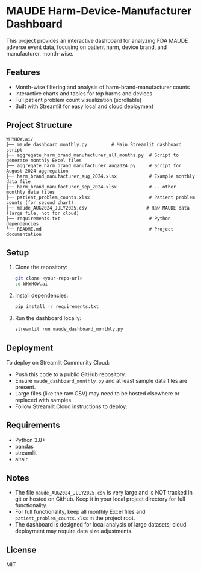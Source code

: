 # MAUDE Harm-Device-Manufacturer Dashboard

This project provides an interactive dashboard for analyzing FDA MAUDE adverse event data, focusing on patient harm, device brand, and manufacturer, month-wise.

## Features
- Month-wise filtering and analysis of harm-brand-manufacturer counts
- Interactive charts and tables for top harms and devices
- Full patient problem count visualization (scrollable)
- Built with Streamlit for easy local and cloud deployment

## Project Structure
```
WHYHOW.ai/
├── maude_dashboard_monthly.py         # Main Streamlit dashboard script
├── aggregate_harm_brand_manufacturer_all_months.py  # Script to generate monthly Excel files
├── aggregate_harm_brand_manufacturer_aug2024.py     # Script for August 2024 aggregation
├── harm_brand_manufacturer_aug_2024.xlsx            # Example monthly data file
├── harm_brand_manufacturer_sep_2024.xlsx            # ...other monthly data files
├── patient_problem_counts.xlsx                      # Patient problem counts (for second chart)
├── maude_AUG2024_JULY2025.csv                      # Raw MAUDE data (large file, not for cloud)
├── requirements.txt                                 # Python dependencies
└── README.md                                        # Project documentation
```

## Setup
1. Clone the repository:
   ```bash
   git clone <your-repo-url>
   cd WHYHOW.ai
   ```
2. Install dependencies:
   ```bash
   pip install -r requirements.txt
   ```
3. Run the dashboard locally:
   ```bash
   streamlit run maude_dashboard_monthly.py
   ```

## Deployment
To deploy on Streamlit Community Cloud:
- Push this code to a public GitHub repository.
- Ensure `maude_dashboard_monthly.py` and at least sample data files are present.
- Large files (like the raw CSV) may need to be hosted elsewhere or replaced with samples.
- Follow Streamlit Cloud instructions to deploy.

## Requirements
- Python 3.8+
- pandas
- streamlit
- altair

## Notes
- The file `maude_AUG2024_JULY2025.csv` is very large and is NOT tracked in git or hosted on GitHub. Keep it in your local project directory for full functionality.
- For full functionality, keep all monthly Excel files and `patient_problem_counts.xlsx` in the project root.
- The dashboard is designed for local analysis of large datasets; cloud deployment may require data size adjustments.

## License
MIT
